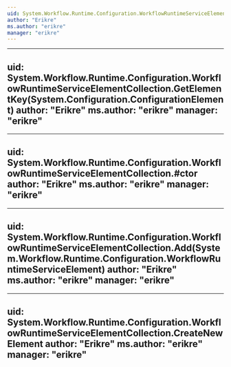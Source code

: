 ```yaml
---
uid: System.Workflow.Runtime.Configuration.WorkflowRuntimeServiceElementCollection
author: "Erikre"
ms.author: "erikre"
manager: "erikre"
---
```


---
uid: System.Workflow.Runtime.Configuration.WorkflowRuntimeServiceElementCollection.GetElementKey(System.Configuration.ConfigurationElement)
author: "Erikre"
ms.author: "erikre"
manager: "erikre"
---

---
uid: System.Workflow.Runtime.Configuration.WorkflowRuntimeServiceElementCollection.#ctor
author: "Erikre"
ms.author: "erikre"
manager: "erikre"
---

---
uid: System.Workflow.Runtime.Configuration.WorkflowRuntimeServiceElementCollection.Add(System.Workflow.Runtime.Configuration.WorkflowRuntimeServiceElement)
author: "Erikre"
ms.author: "erikre"
manager: "erikre"
---

---
uid: System.Workflow.Runtime.Configuration.WorkflowRuntimeServiceElementCollection.CreateNewElement
author: "Erikre"
ms.author: "erikre"
manager: "erikre"
---
